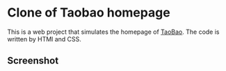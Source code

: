 # Clone of Taobao homepage
This is a web project that simulates the homepage of [TaoBao](http://www.taobao.com). The code is written by HTMl and CSS.
## Screenshot
